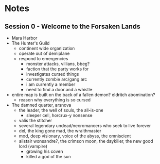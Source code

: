 # Notes

## Session 0 - Welcome to the Forsaken Lands

- Mara Harbor
- The Hunter's Guild
  - continent wide organization
  - operate out of demiplane
  - respond to emergencies
    - monster attacks, villians, bbeg?
    - faction that the party works for
    - investigates cursed things
    - currently zombie arc/gang arc
    - i am currently a member
    - need to find a door and a whistle
- entire map is built on the back of a fallen demon? eldritch abomination? 
  - reason why everything is so cursed
- The damned quarter, arsnova
  - the leader, the well of souls, the all-is-one
    - sleeper cell, horcrux-y nonsense
  - valis the stitcher
  - several legendary undead/necromancers who seek to live forever
  - del, the king gone mad, the wraithmaster    
  - mod, deep visionary, voice of the abyss, the omniscient
  - alistair wonsandre?, the crimson moon, the daykiller, the new good lord (vampire)
    - growing his coven
    - killed a god of the sun